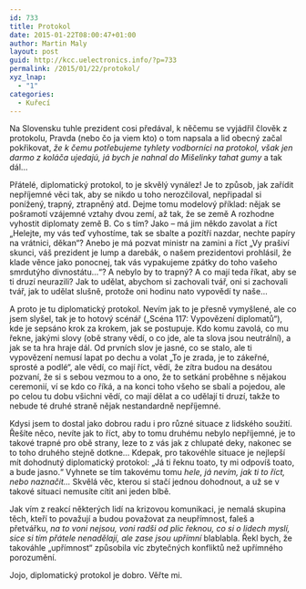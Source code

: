 ```yaml
---
id: 733
title: Protokol
date: 2015-01-22T08:00:47+01:00
author: Martin Maly
layout: post
guid: http://kcc.uelectronics.info/?p=733
permalink: /2015/01/22/protokol/
xyz_lnap:
  - "1"
categories:
  - Kuřecí
---
```

Na Slovensku tuhle prezident cosi předával, k něčemu se vyjádřil člověk z protokolu, Pravda (nebo čo ja viem kto) o tom napsala a lid obecný začal pokřikovat, _že k čemu potřebujeme tyhlety vodborníci na protokol, však jen darmo z koláča ujedajú, já bych je nahnal do Mišelinky tahat gumy_ a tak dál&#8230;

Přátelé, diplomatický protokol, to je skvělý vynález! Je to způsob, jak zařídit nepříjemné věci tak, aby se nikdo u toho nerozčiloval, nepřipadal si ponížený, trapný, ztrapněný atd. Dejme tomu modelový příklad: nějak se pošramotí vzájemné vztahy dvou zemí, až tak, že se země A rozhodne vyhostit diplomaty země B. Co s tím? Jako &#8211; má jim někdo zavolat a říct &#8222;Helejte, my vás teď vyhostíme, tak se sbalte a pozítří nazdar, nechte papíry na vrátnici, děkan&#8220;? Anebo je má pozvat ministr na zamini a říct &#8222;Vy prašiví skunci, váš prezident je lump a darebák, o našem prezidentovi prohlásil, že klade věnce jako ponocnej, tak vás vypakujeme zpátky do toho vašeho smrdutýho divnostátu&#8230;&#8220;? A nebylo by to trapný? A co mají teda říkat, aby se ti druzí neurazili? Jak to udělat, abychom si zachovali tvář, oni si zachovali tvář, jak to udělat slušně, protože oni hodinu nato vypovědí ty naše&#8230;

A proto je tu diplomatický protokol. Nevím jak to je přesně vymyšlené, ale co jsem slyšel, tak je to hotový scénář (&#8222;Scéna 117: Vypovězení diplomatů&#8220;), kde je sepsáno krok za krokem, jak se postupuje. Kdo komu zavolá, co mu řekne, jakými slovy (obě strany vědí, o co jde, ale ta slova jsou neutrální), a jak se ta hra hraje dál. Od prvních slov je jasné, co se stalo, ale ti vypovězení nemusí lapat po dechu a volat &#8222;To je zrada, je to zákeřné, sprosté a podlé&#8220;, ale vědí, co mají říct, vědí, že zítra budou na desátou pozvaní, že si s sebou vezmou to a ono, že to setkání proběhne s nějakou ceremonií, ví se kdo co říká, a na konci toho všeho se sbalí a pojedou, ale po celou tu dobu všichni vědí, co mají dělat a co udělají ti druzí, takže to nebude té druhé straně nějak nestandardně nepříjemné.

Kdysi jsem to dostal jako dobrou radu i pro různé situace z lidského soužití. Řešíte něco, nevíte jak to říct, aby to tomu druhému nebylo nepříjemné, je to takové trapné pro obě strany, leze to z vás jak z chlupaté deky, nakonec se to toho druhého stejně dotkne&#8230; Kdepak, pro takovéhle situace je nejlepší mít dohodnutý diplomatický protokol: &#8222;Já ti řeknu toato, ty mi odpovíš toato, a bude jasno.&#8220; Vyhnete se tím takovému tomu _hele, já nevím, jak ti to říct, nebo naznačit&#8230;_ Skvělá věc, kterou si stačí jednou dohodnout, a už se v takové situaci nemusíte cítit ani jeden blbě.

Jak vím z reakcí některých lidí na krizovou komunikaci, je nemalá skupina těch, kteří to považují a budou považovat za neupřímnost, faleš a přetvářku, _na to voni nejsou, voni radši od plic řeknou, co si o lidech myslí, sice si tím přátele nenadělají, ale zase jsou upřímní_ blablabla. Řekl bych, že takováhle &#8222;upřímnost&#8220; způsobila víc zbytečných konfliktů než upřímného porozumění.

Jojo, diplomatický protokol je dobro. Věřte mi.